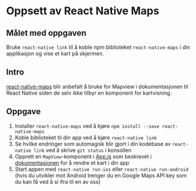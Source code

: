 # Oppsett av React Native Maps

## Målet med oppgaven

Bruke `react-native link` til å koble npm biblioteket `react-native-maps` i din applikasjon og vise et kart på skjermen.

## Intro

[react-native-maps](https://github.com/airbnb/react-native-maps) blir anbefalt å bruke for Mapview i dokumentasjonen til React Native siden de selv ikke tilbyr en komponent for kartvisning.

## Oppgave

1) Installer `react-native-maps` ved å kjøre `npm install --save react-native-maps`
2) Koble biblioteket til din app ved å kjøre `react-native link`
3) Se hvilke endringer som automagisk blir gjort i din kodebase av `react-native link` ved å skrive `git status` i konsollen
4) Opprett en `MapView`-komponent i [App.js](../src/App.js) som beskrevet i [dokumentasjonen](https://github.com/airbnb/react-native-maps) for å rendre et kart i din app
5) Start appen med `react-native run-ios` eller `react-native run-android` (hvis du utvikler mot Android trenger du en Google Maps API key som du kan få ved å si ifra til en av oss)
